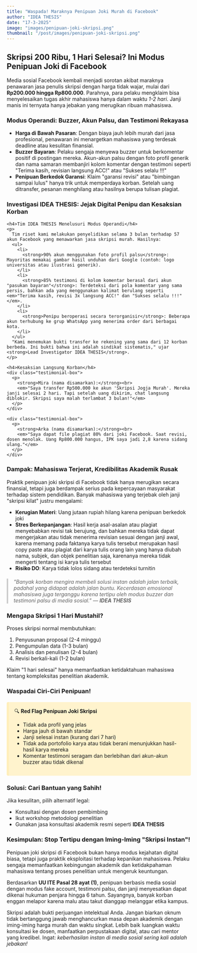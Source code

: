 ```yaml
---
title: "Waspada! Maraknya Penipuan Joki Murah di Facebook"
author: "IDEA THESIS"
date: "17-3-2025"
image: "images/penipuan-joki-skripsi.png"
thumbnail: "/post/images/penipuan-joki-skripsi.png"
---
```


<article>
  <section>
    <h2>Skripsi 200 Ribu, 1 Hari Selesai? Ini Modus Penipuan Joki di Facebook</h2>
    <p>
      Media sosial Facebook kembali menjadi sorotan akibat maraknya penawaran jasa penulis skripsi dengan harga tidak wajar, mulai dari <strong>Rp200.000 hingga Rp800.000</strong>. Parahnya, para pelaku mengklaim bisa menyelesaikan tugas akhir mahasiswa hanya dalam waktu <em>1-2 hari</em>. Janji manis ini ternyata hanya jebakan yang merugikan ribuan mahasiswa.
    </p>
  </section>

  <section>
    <h3>Modus Operandi: Buzzer, Akun Palsu, dan Testimoni Rekayasa</h3>
    <ul>
      <li>
        <strong>Harga di Bawah Pasaran</strong>: Dengan biaya jauh lebih murah dari jasa profesional, penawaran ini menargetkan mahasiswa yang terdesak deadline atau kesulitan finansial.
      </li>
      <li>
        <strong>Buzzer Bayaran</strong>: Pelaku sengaja menyewa buzzer untuk berkomentar positif di postingan mereka. Akun-akun palsu dengan foto profil generik dan nama samaran membanjiri kolom komentar dengan testimoni seperti "Terima kasih, revisian langsung ACC!" atau "Sukses selalu !!!"
      </li>
      <li>
        <strong>Penipuan Berkedok Garansi</strong>: Klaim "garansi revisi" atau "bimbingan sampai lulus" hanya trik untuk memperdaya korban. Setelah uang ditransfer, pesanan menghilang atau hasilnya berupa tulisan plagiat.
      </li>
    </ul>
  </section>
  
  <section>
    <h3>Investigasi IDEA THESIS: Jejak Digital Penipu dan Kesaksian Korban</h3>
    
    <h4>Tim IDEA THESIS Menelusuri Modus Operandi</h4>
    <p>
      Tim riset kami melakukan penyelidikan selama 3 bulan terhadap 57 akun Facebook yang menawarkan jasa skripsi murah. Hasilnya:  
      <ul>
        <li>
          <strong>90% akun menggunakan foto profil palsu</strong>: Mayoritas memakai gambar hasil unduhan dari Google (contoh: logo universitas atau ilustrasi generik).
        </li>
        <li>
          <strong>85% testimoni di kolom komentar berasal dari akun "pasukan bayaran"</strong>: Terdeteksi dari pola komentar yang sama persis, bahkan ada yang menggunakan kalimat berulang seperti <em>"Terima kasih, revisi 3x langsung ACC!" dan "Sukses selalu !!!"</em>.
        </li>
        <li>
          <strong>Penipu beroperasi secara terorganisir</strong>: Beberapa akun terhubung ke grup WhatsApp yang menerima order dari berbagai kota.
        </li>
      </ul>
      "Kami menemukan bukti transfer ke rekening yang sama dari 12 korban berbeda. Ini bukti bahwa ini adalah sindikat sistematis," ujar <strong>Lead Investigator IDEA THESIS</strong>.
    </p>

    <h4>Kesaksian Langsung Korban</h4>
    <div class="testimonial-box">
      <p>
        <strong>Mira (nama disamarkan):</strong><br>
        <em>"Saya transfer Rp500.000 ke akun 'Skripsi Jogja Murah'. Mereka janji selesai 2 hari. Tapi setelah uang dikirim, chat langsung diblokir. Skripsi saya malah terlambat 3 bulan!"</em>
      </p>
    </div>
    
    <div class="testimonial-box">
      <p>
        <strong>Arka (nama disamarkan):</strong><br>
        <em>"Saya dapat file plagiat 80% dari joki Facebook. Saat revisi, dosen menolak. Uang Rp800.000 hangus, IPK saya jadi 2,8 karena sidang ulang."</em>
      </p>
    </div>
  </section>

  <section>
    <h3>Dampak: Mahasiswa Terjerat, Kredibilitas Akademik Rusak</h3>
    <p>
      Praktik penipuan joki skripsi di Facebook tidak hanya merugikan secara finansial, tetapi juga berdampak serius pada kepercayaan masyarakat terhadap sistem pendidikan. Banyak mahasiswa yang terjebak oleh janji "skripsi kilat" justru mengalami:
      <ul>
        <li><strong>Kerugian Materi</strong>: Uang jutaan rupiah hilang karena penipuan berkedok joki</li>
        <li><strong>Stres Berkepanjangan</strong>: Hasil kerja asal-asalan atau plagiat menyebabkan revisi tak berujung, dan bahkan mereka tidak dapat mengerjakan atau tidak menerima revisian sesuai dengan janji awal, karena memang pada faktanya karya tulis tersebut merupakan hasil copy paste atau plagiat dari karya tulis orang lain yang hanya diubah nama, subjek, dan objek penelitian saja, karenanya mereka tidak mengerti tentang isi karya tulis tersebut</li>
        <li><strong>Risiko DO</strong>: Karya tidak lolos sidang atau terdeteksi turnitin</li>
      </ul>
      <blockquote>
        "Banyak korban mengira membeli solusi instan adalah jalan terbaik, padahal yang didapat adalah jalan buntu. Kecerdasan emosional mahasiswa juga terganggu karena tertipu oleh modus buzzer dan testimoni palsu di media sosial."  
        — <strong>IDEA THESIS</strong>
      </blockquote>
    </p>
  </section>

  <section>
    <h3>Mengapa Skripsi 1 Hari Mustahil?</h3>
    <p>
      Proses skripsi normal membutuhkan:
      <ol>
        <li>Penyusunan proposal (2-4 minggu)</li>
        <li>Pengumpulan data (1-3 bulan)</li>
        <li>Analisis dan penulisan (2-4 bulan)</li>
        <li>Revisi berkali-kali (1-2 bulan)</li>
      </ol>
      Klaim "1 hari selesai" hanya memanfaatkan ketidaktahuan mahasiswa tentang kompleksitas penelitian akademik.
    </p>
  </section>

  <section>
    <h3>Waspadai Ciri-Ciri Penipuan!</h3>
    <div class="warning-box">
      🔍 <strong>Red Flag Penipuan Joki Skripsi</strong> 
      <ul>
        <li>Tidak ada profil yang jelas</li>
        <li>Harga jauh di bawah standar</li>
        <li>Janji selesai instan (kurang dari 7 hari)</li>
        <li>Tidak ada portofolio karya atau tidak berani menunjukkan hasil-hasil karya mereka</li>
        <li>Komentar testimoni seragam dan berlebihan dari akun-akun buzzer atau tidak dikenal</li>
      </ul>
    </div>
  </section>

  <section>
    <h3>Solusi: Cari Bantuan yang Sahih!</h3>
    <p>
      Jika kesulitan, pilih alternatif legal:
      <ul>
        <li>Konsultasi dengan dosen pembimbing</li>
        <li>Ikut workshop metodologi penelitian</li>
        <li>Gunakan jasa konsultasi akademik resmi seperti <strong>IDEA THESIS</strong></li>
      </ul>
    </p>
  </section>

  <section>
      <h3>Kesimpulan: Stop Tertipu dengan Iming-Iming "Skripsi Instan"!</h3>
      <p>
        Penipuan joki skripsi di Facebook bukan hanya modus kejahatan digital biasa, tetapi juga praktik eksploitasi terhadap kepanikan mahasiswa. Pelaku sengaja memanfaatkan kebingungan akademik dan ketidakpahaman mahasiswa tentang proses penelitian untuk mengeruk keuntungan. 
      </p>
      <p>
        Berdasarkan <strong>UU ITE Pasal 28 ayat (1)</strong>, penipuan berbasis media sosial dengan modus fake account, testimoni palsu, dan janji menyesatkan dapat dikenai hukuman penjara hingga 6 tahun. Sayangnya, banyak korban enggan melapor karena malu atau takut dianggap melanggar etika kampus.
      </p>
      <p>
        Skripsi adalah bukti perjuangan intelektual Anda. Jangan biarkan oknum tidak bertanggung jawab menghancurkan masa depan akademik dengan iming-iming harga murah dan waktu singkat. Lebih baik luangkan waktu konsultasi ke dosen, manfaatkan perpustakaan digital, atau cari mentor yang kredibel. Ingat: <em>keberhasilan instan di media sosial sering kali adalah jebakan!</em>
      </p>
  </section>
</article>

<style>
.warning-box {
  background: #fff3cd;
  border-left: 6px solid #ffeeba;
  padding: 15px;
  margin: 20px 0;
  border-radius: 4px;
}
blockquote {
  border-left: 4px solid #ccc;
  padding-left: 15px;
  margin: 20px 0;
  font-style: italic;
}
</style>